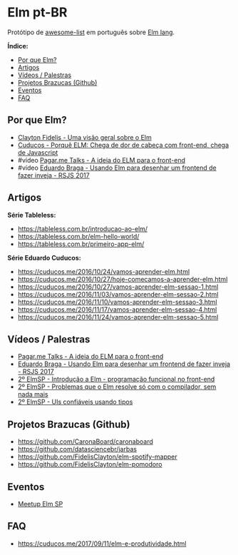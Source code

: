 # Elm pt-BR

Protótipo de [awesome-list](https://github.com/sindresorhus/awesome) em português sobre [Elm lang](http://elm-lang.org/).

**Índice:**

- [Por que Elm?](#por-que-elm)
- [Artigos](#artigos)
- [Vídeos / Palestras](#vídeos--palestras)
- [Projetos Brazucas (Github)](#projetos-brazucas-github)
- [Eventos](#eventos)
- [FAQ](#faq)


## Por que Elm?

- [Clayton Fidelis - Uma visão geral sobre o Elm](https://medium.com/@fidelisclayton/uma-vis%C3%A3o-geral-sobre-o-elm-b8c65e1aa074)
- [Cuducos - Porquê ELM: Chega de dor de cabeça com front-end, chega de Javascript](https://cuducos.me/2016/09/17/porque-elm.html)
- #vídeo [Pagar.me Talks - A ideia do ELM para o front-end](https://www.youtube.com/watch?v=obdgL5zOjxg)
- #vídeo [Eduardo Braga - Usando Elm para desenhar um frontend de fazer inveja - RSJS 2017](https://www.youtube.com/watch?v=1conZd12GzQ)


## Artigos

**Série Tableless:**

- https://tableless.com.br/introducao-ao-elm/
- https://tableless.com.br/elm-hello-world/
- https://tableless.com.br/primeiro-app-elm/

**Série Eduardo Cuducos:**

- https://cuducos.me/2016/10/24/vamos-aprender-elm.html
- https://cuducos.me/2016/10/27/hoje-comecamos-a-aprender-elm.html
- https://cuducos.me/2016/10/27/vamos-aprender-elm-sessao-1.html
- https://cuducos.me/2016/11/03/vamos-aprender-elm-sessao-2.html
- https://cuducos.me/2016/11/10/vamos-aprender-elm-sessao-3.html
- https://cuducos.me/2016/11/17/vamos-aprender-elm-sessao-4.html
- https://cuducos.me/2016/11/24/vamos-aprender-elm-sessao-5.html


## Vídeos / Palestras

- [Pagar.me Talks - A ideia do ELM para o front-end](https://www.youtube.com/watch?v=obdgL5zOjxg)
- [Eduardo Braga - Usando Elm para desenhar um frontend de fazer inveja - RSJS 2017](https://www.youtube.com/watch?v=1conZd12GzQ)
- [2º ElmSP - Introdução a Elm - programação funcional no front-end](https://www.youtube.com/watch?v=-muLScFUftE)
- [2º ElmSP - Problemas que o Elm resolve só com o compilador, sem nada mais](https://www.youtube.com/watch?v=5fsaFkQRAyA)
- [2º ElmSP - UIs confiáveis usando tipos](https://www.youtube.com/watch?v=cNdfK57smzQ)


## Projetos Brazucas (Github)

- https://github.com/CaronaBoard/caronaboard
- https://github.com/datasciencebr/jarbas
- https://github.com/FidelisClayton/elm-spotify-mapper
- https://github.com/FidelisClayton/elm-pomodoro


## Eventos

- [Meetup Elm SP](https://www.meetup.com/pt-BR/Elm-sp)


## FAQ

- https://cuducos.me/2017/09/11/elm-e-produtividade.html
